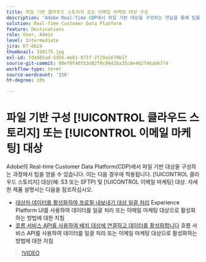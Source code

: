 ```yaml
---
title: 파일 기반 클라우드 스토리지 또는 이메일 마케팅 대상 구성
description: 'Adobe Real-Time CDP에서 파일 기반 대상을 구성하는 연습을 통해 팁을 얻을 수 있습니다. 클라우드 스토리지 대상(예: S3 또는 SFTP) 및 이메일 마케팅 대상에도 적용됩니다.'
solution: Real-Time Customer Data Platform
feature: Destinations
role: User, Admin
level: Intermediate
jira: KT-6624
thumbnail: 328175.jpg
exl-id: fda985ad-5d56-4e61-871f-2f29a2e79b17
source-git-commit: 00ef0f40fb3d82f0c06428a35c0e402f46ab6774
workflow-type: tm+mt
source-wordcount: '158'
ht-degree: 10%

---
```


# 파일 기반 구성 [!UICONTROL 클라우드 스토리지] 또는 [!UICONTROL 이메일 마케팅] 대상

Adobe의 Real-time Customer Data Platform(CDP)에서 파일 기반 대상을 구성하는 과정에서 팁을 얻을 수 있습니다. 이는 다음 경우에 적용됩니다. [!UICONTROL 클라우드 스토리지] 대상(예: S3 또는 SFTP) 및 [!UICONTROL 이메일 마케팅] 대상. 자세한 제품 설명서는 다음을 참조하십시오.

* [대상자 데이터를 활성화하여 프로필 내보내기 대상 일괄 처리](https://experienceleague.adobe.com/docs/experience-platform/destinations/ui/activate/activate-batch-profile-destinations.html?lang=ko-KR) Experience Platform UI를 사용하여 데이터를 일괄 처리 또는 이메일 마케팅 대상으로 활성화하는 방법에 대한 지침
* [흐름 서비스 API를 사용하여 배치 대상에 연결하고 데이터를 활성화합니다](https://experienceleague.adobe.com/docs/experience-platform/destinations/api/connect-activate-batch-destinations.html) 흐름 서비스 API를 사용하여 데이터를 일괄 처리 또는 이메일 마케팅 대상으로 활성화하는 방법에 대한 지침

>[!VIDEO](https://video.tv.adobe.com/v/328175/?learn=on)
